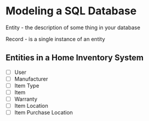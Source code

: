 # Modeling a SQL Database

Entity - the description of some thing in your database

Record - is a single instance of an entity

## Entities in a Home Inventory System

- [ ] User
- [ ] Manufacturer
- [ ] Item Type
- [ ] Item
- [ ] Warranty
- [ ] Item Location
- [ ] Item Purchase Location
